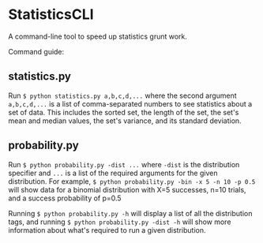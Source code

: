 # StatisticsCLI
A command-line tool to speed up statistics grunt work.

Command guide:
## statistics.py
Run `$ python statistics.py a,b,c,d,...` where
the second argument `a,b,c,d,...` is a list of
comma-separated numbers to see statistics about
a set of data. This includes the sorted set,
the length of the set, the set's mean and median
values, the set's variance, and its standard deviation.


## probability.py
Run `$ python probability.py -dist ...` where `-dist`
is the distribution specifier and `...` is a list of
the required arguments for the given distribution.
For example, `$ python probability.py -bin -x 5 -n 10 -p 0.5`
will show data for a binomial distribution with X=5 successes,
n=10 trials, and a success probability of p=0.5

Running `$ python probability.py -h` will display
a list of all the distribution tags, and running
`$ python probability.py -dist -h` will show more
information about what's required to run a given distribution.